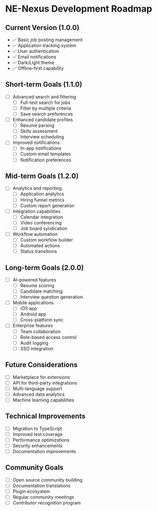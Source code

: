 # NE-Nexus Development Roadmap

## Current Version (1.0.0)
- ✅ Basic job posting management
- ✅ Application tracking system
- ✅ User authentication
- ✅ Email notifications
- ✅ Dark/Light theme
- ✅ Offline-first capability

## Short-term Goals (1.1.0)
- [ ] Advanced search and filtering
  - [ ] Full-text search for jobs
  - [ ] Filter by multiple criteria
  - [ ] Save search preferences
- [ ] Enhanced candidate profiles
  - [ ] Resume parsing
  - [ ] Skills assessment
  - [ ] Interview scheduling
- [ ] Improved notifications
  - [ ] In-app notifications
  - [ ] Custom email templates
  - [ ] Notification preferences

## Mid-term Goals (1.2.0)
- [ ] Analytics and reporting
  - [ ] Application analytics
  - [ ] Hiring funnel metrics
  - [ ] Custom report generation
- [ ] Integration capabilities
  - [ ] Calendar integration
  - [ ] Video conferencing
  - [ ] Job board syndication
- [ ] Workflow automation
  - [ ] Custom workflow builder
  - [ ] Automated actions
  - [ ] Status transitions

## Long-term Goals (2.0.0)
- [ ] AI-powered features
  - [ ] Resume scoring
  - [ ] Candidate matching
  - [ ] Interview question generation
- [ ] Mobile applications
  - [ ] iOS app
  - [ ] Android app
  - [ ] Cross-platform sync
- [ ] Enterprise features
  - [ ] Team collaboration
  - [ ] Role-based access control
  - [ ] Audit logging
  - [ ] SSO integration

## Future Considerations
- [ ] Marketplace for extensions
- [ ] API for third-party integrations
- [ ] Multi-language support
- [ ] Advanced data analytics
- [ ] Machine learning capabilities

## Technical Improvements
- [ ] Migration to TypeScript
- [ ] Improved test coverage
- [ ] Performance optimizations
- [ ] Security enhancements
- [ ] Documentation improvements

## Community Goals
- [ ] Open source community building
- [ ] Documentation translations
- [ ] Plugin ecosystem
- [ ] Regular community meetings
- [ ] Contributor recognition program 